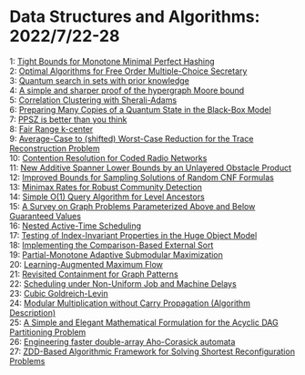 # Data Structures and Algorithms: 2022/7/22-28  
1: [Tight Bounds for Monotone Minimal Perfect Hashing](https://doi.org/10.48550/arXiv.2207.10556)  
2: [Optimal Algorithms for Free Order Multiple-Choice Secretary](https://doi.org/10.48550/arXiv.2207.10703)  
3: [Quantum search in sets with prior knowledge](https://doi.org/10.48550/arXiv.2207.10770)  
4: [A simple and sharper proof of the hypergraph Moore bound](https://doi.org/10.48550/arXiv.2207.10850)  
5: [Correlation Clustering with Sherali-Adams](https://doi.org/10.48550/arXiv.2207.10889)  
6: [Preparing Many Copies of a Quantum State in the Black-Box Model](https://doi.org/10.48550/arXiv.2207.11014)  
7: [PPSZ is better than you think](https://doi.org/10.48550/arXiv.2207.11071)  
8: [Fair Range k-center](https://doi.org/10.48550/arXiv.2207.11337)  
9: [Average-Case to (shifted) Worst-Case Reduction for the Trace  Reconstruction Problem](https://doi.org/10.48550/arXiv.2207.11489)  
10: [Contention Resolution for Coded Radio Networks](https://doi.org/10.48550/arXiv.2207.11824)  
11: [New Additive Spanner Lower Bounds by an Unlayered Obstacle Product](https://doi.org/10.48550/arXiv.2207.11832)  
12: [Improved Bounds for Sampling Solutions of Random CNF Formulas](https://doi.org/10.48550/arXiv.2207.11892)  
13: [Minimax Rates for Robust Community Detection](https://doi.org/10.48550/arXiv.2207.11903)  
14: [Simple O(1) Query Algorithm for Level Ancestors](https://doi.org/10.48550/arXiv.2207.11954)  
15: [A Survey on Graph Problems Parameterized Above and Below Guaranteed  Values](https://doi.org/10.48550/arXiv.2207.12278)  
16: [Nested Active-Time Scheduling](https://doi.org/10.48550/arXiv.2207.12507)  
17: [Testing of Index-Invariant Properties in the Huge Object Model](https://doi.org/10.48550/arXiv.2207.12514)  
18: [Implementing the Comparison-Based External Sort](https://doi.org/10.48550/arXiv.2207.12713)  
19: [Partial-Monotone Adaptive Submodular Maximization](https://doi.org/10.48550/arXiv.2207.12840)  
20: [Learning-Augmented Maximum Flow](https://doi.org/10.48550/arXiv.2207.12911)  
21: [Revisited Containment for Graph Patterns](https://doi.org/10.48550/arXiv.2207.13017)  
22: [Scheduling under Non-Uniform Job and Machine Delays](https://doi.org/10.48550/arXiv.2207.13121)  
23: [Cubic Goldreich-Levin](https://doi.org/10.48550/arXiv.2207.13281)  
24: [Modular Multiplication without Carry Propagation (Algorithm Description)](https://doi.org/10.48550/arXiv.2207.14401)  
25: [A Simple and Elegant Mathematical Formulation for the Acyclic DAG  Partitioning Problem](https://doi.org/10.48550/arXiv.2207.13638)  
26: [Engineering faster double-array Aho-Corasick automata](https://doi.org/10.48550/arXiv.2207.13870)  
27: [ZDD-Based Algorithmic Framework for Solving Shortest Reconfiguration  Problems](https://doi.org/10.48550/arXiv.2207.13959)  
